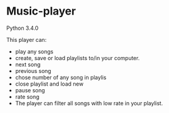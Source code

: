 # Music-player
Python 3.4.0

This player can:
 - play any songs 
 - create, save or load playlists to/in your computer.
 - next song
 - previous song
 - chose number of any song in playlis
 - close playlist and load new
 - pause song
 - rate song
 - The player can filter all songs with low rate in your playlist.
